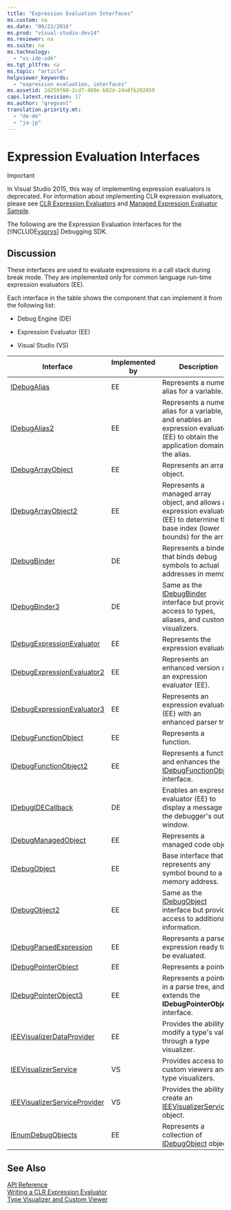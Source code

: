 ```yaml
---
title: "Expression Evaluation Interfaces"
ms.custom: na
ms.date: "09/22/2016"
ms.prod: "visual-studio-dev14"
ms.reviewer: na
ms.suite: na
ms.technology: 
  - "vs-ide-sdk"
ms.tgt_pltfrm: na
ms.topic: "article"
helpviewer_keywords: 
  - "expression evaluation, interfaces"
ms.assetid: 2d259f60-2cd7-460e-b02d-24a8fb202850
caps.latest.revision: 17
ms.author: "gregvanl"
translation.priority.mt: 
  - "de-de"
  - "ja-jp"
---
```

# Expression Evaluation Interfaces
> [!IMPORTANT]
>  In Visual Studio 2015, this way of implementing expression evaluators is deprecated. For information about implementing CLR expression evaluators, please see [CLR Expression Evaluators](https://github.com/Microsoft/ConcordExtensibilitySamples/wiki/CLR-Expression-Evaluators) and [Managed Expression Evaluator Sample](https://github.com/Microsoft/ConcordExtensibilitySamples/wiki/Managed-Expression-Evaluator-Sample).  
  
 The following are the Expression Evaluation Interfaces for the [!INCLUDE[vsprvs](../vs140/includes/vsprvs_md.md)] Debugging SDK.  
  
## Discussion  
 These interfaces are used to evaluate expressions in a call stack during break mode. They are implemented only for common language run-time expression evaluators (EE).  
  
 Each interface in the table shows the component that can implement it from the following list:  
  
-   Debug Engine (DE)  
  
-   Expression Evaluator (EE)  
  
-   Visual Studio (VS)  
  
|Interface|Implemented by|Description|  
|---------------|--------------------|-----------------|  
|[IDebugAlias](../vs140/idebugalias.md)|EE|Represents a numeric alias for a variable.|  
|[IDebugAlias2](../vs140/idebugalias2.md)|EE|Represents a numeric alias for a variable, and enables an expression evaluator (EE) to obtain the application domain for the alias.|  
|[IDebugArrayObject](../vs140/idebugarrayobject.md)|EE|Represents an array object.|  
|[IDebugArrayObject2](../vs140/idebugarrayobject2.md)|EE|Represents a managed array object, and allows an expression evaluator (EE) to determine the base index (lower bounds) for the array.|  
|[IDebugBinder](../vs140/idebugbinder.md)|DE|Represents a binder that binds debug symbols to actual addresses in memory.|  
|[IDebugBinder3](../vs140/idebugbinder3.md)|DE|Same as the [IDebugBinder](../vs140/idebugbinder.md) interface but provides access to types, aliases, and custom visualizers.|  
|[IDebugExpressionEvaluator](../vs140/idebugexpressionevaluator.md)|EE|Represents the expression evaluator.|  
|[IDebugExpressionEvaluator2](../vs140/idebugexpressionevaluator2.md)|EE|Represents an enhanced version of an expression evaluator (EE).|  
|[IDebugExpressionEvaluator3](../vs140/idebugexpressionevaluator3.md)|EE|Represents an expression evaluator (EE) with an enhanced parser tree.|  
|[IDebugFunctionObject](../vs140/idebugfunctionobject.md)|EE|Represents a function.|  
|[IDebugFunctionObject2](../vs140/idebugfunctionobject2.md)|EE|Represents a function and enhances the [IDebugFunctionObject](../vs140/idebugfunctionobject.md) interface.|  
|[IDebugIDECallback](../vs140/idebugidecallback.md)|DE|Enables an expression evaluator (EE) to display a message in the debugger's output window.|  
|[IDebugManagedObject](../vs140/idebugmanagedobject.md)|EE|Represents a managed code object.|  
|[IDebugObject](../vs140/idebugobject.md)|EE|Base interface that represents any symbol bound to a memory address.|  
|[IDebugObject2](../vs140/idebugobject2.md)|EE|Same as the [IDebugObject](../vs140/idebugobject.md) interface but provides access to additional information.|  
|[IDebugParsedExpression](../vs140/idebugparsedexpression.md)|EE|Represents a parsed expression ready to be evaluated.|  
|[IDebugPointerObject](../vs140/idebugpointerobject.md)|EE|Represents a pointer.|  
|[IDebugPointerObject3](../vs140/idebugpointerobject3.md)|EE|Represents a pointer in a parse tree, and extends the **IDebugPointerObject** interface.|  
|[IEEVisualizerDataProvider](../vs140/ieevisualizerdataprovider.md)|EE|Provides the ability to modify a type's value through a type visualizer.|  
|[IEEVisualizerService](../vs140/ieevisualizerservice.md)|VS|Provides access to custom viewers and type visualizers.|  
|[IEEVisualizerServiceProvider](../vs140/ieevisualizerserviceprovider.md)|VS|Provides the ability to create an [IEEVisualizerService](../vs140/ieevisualizerservice.md) object.|  
|[IEnumDebugObjects](../vs140/ienumdebugobjects.md)|EE|Represents a collection of [IDebugObject](../vs140/idebugobject.md) objects.|  
  
## See Also  
 [API Reference](../vs140/api-reference--visual-studio-debugging-.md)   
 [Writing a CLR Expression Evaluator](../vs140/writing-a-common-language-runtime-expression-evaluator.md)   
 [Type Visualizer and Custom Viewer](../vs140/type-visualizer-and-custom-viewer.md)